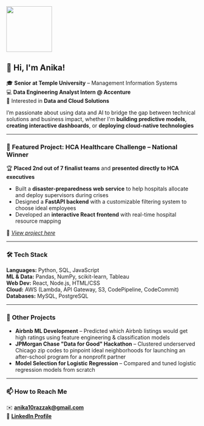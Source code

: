 <img src="https://github.com/user-attachments/assets/2fbb46ba-b2c2-4699-a61a-85f6c98d0bcd" width="120" align="left" />
<br clear="left"/>

## 👋 Hi, I'm Anika!

🎓 **Senior at Temple University** – Management Information Systems  
💻 **Data Engineering Analyst Intern @ Accenture**  
🌟 Interested in **Data and Cloud Solutions**

I’m passionate about using data and AI to bridge the gap between technical solutions and business impact, whether I'm **building predictive models**, **creating interactive dashboards**, or **deploying cloud-native technologies**

---

### 🎯 **Featured Project: HCA Healthcare Challenge – National Winner**
🏆 **Placed 2nd out of 7 finalist teams** and **presented directly to HCA executives**

- Built a **disaster-preparedness web service** to help hospitals allocate and deploy supervisors during crises  
- Designed a **FastAPI backend** with a customizable filtering system to choose ideal employees  
- Developed an **interactive React frontend** with real-time hospital resource mapping 

📂 *[View project here](https://github.com/anikarazz/hca-healthcare-data-challenge)*

---

### 🛠 **Tech Stack**
**Languages:** Python, SQL, JavaScript  
**ML & Data:** Pandas, NumPy, scikit-learn, Tableau  
**Web Dev:** React, Node.js, HTML/CSS  
**Cloud:** AWS (Lambda, API Gateway, S3, CodePipeline, CodeCommit)  
**Databases:** MySQL, PostgreSQL  

---

### 🚀 **Other Projects**
- **Airbnb ML Development** – Predicted which Airbnb listings would get high ratings using feature engineering & classification models
- **JPMorgan Chase "Data for Good" Hackathon** – Clustered underserved Chicago zip codes to pinpoint ideal neighborhoods for launching an after-school program for a nonprofit partner
- **Model Selection for Logistic Regression** – Compared and tuned logistic regression models from scratch


---

### 📫 **How to Reach Me**
✉️  **anika10razzak@gmail.com**  
👤 [**LinkedIn Profile**](https://www.linkedin.com/in/anika-razzak/)




<!--
**anikarazz/anikarazz** is a ✨ _special_ ✨ repository because its `README.md` (this file) appears on your GitHub profile.

Here are some ideas to get you started:

- 🔭 I’m currently working on ...
- 🌱 I’m currently learning ...
- 👯 I’m looking to collaborate on ...
- 🤔 I’m looking for help with ...
- 💬 Ask me about ...
- 📫 How to reach me: ...
- 😄 Pronouns: ...
- ⚡ Fun fact: ...
-->
